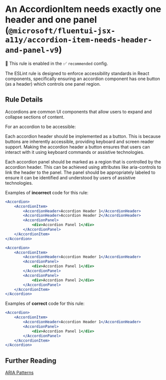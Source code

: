 # An AccordionItem needs exactly one header and one panel (`@microsoft/fluentui-jsx-a11y/accordion-item-needs-header-and-panel-v9`)

💼 This rule is enabled in the ✅ `recommended` config.

<!-- end auto-generated rule header -->

The ESLint rule is designed to enforce accessibility standards in React components, specifically ensuring an accordion component has one button (as a header) which controls one panel region.

## Rule Details

Accordions are common UI components that allow users to expand and collapse sections of content.

For an accordion to be accessible:

Each accordion header should be implemented as a button. This is because buttons are inherently accessible, providing keyboard and screen reader support. Making the accordion header a button ensures that users can interact with it using keyboard commands or assistive technologies.

Each accordion panel should be marked as a region that is controlled by the accordion header. This can be achieved using attributes like aria-controls to link the header to the panel. The panel should be appropriately labeled to ensure it can be identified and understood by users of assistive technologies.

Examples of **incorrect** code for this rule:

```jsx
<Accordion>
    <AccordionItem>
        <AccordionHeader>Accordion Header 1</AccordionHeader>
        <AccordionHeader>Accordion Header 2</AccordionHeader>
        <AccordionPanel>
            <div>Accordion Panel 1</div>
        </AccordionPanel>
    </AccordionItem>
</Accordion>
```

```jsx
<Accordion>
    <AccordionItem>
        <AccordionHeader>Accordion Header 1</AccordionHeader>
        <AccordionPanel>
            <div>Accordion Panel 1</div>
        </AccordionPanel>
        <AccordionPanel>
            <div>Accordion Panel 2</div>
        </AccordionPanel>
    </AccordionItem>
</Accordion>
```

Examples of **correct** code for this rule:

```jsx
<Accordion>
    <AccordionItem>
        <AccordionHeader>Accordion Header 1</AccordionHeader>
        <AccordionPanel>
            <div>Accordion Panel 1</div>
        </AccordionPanel>
    </AccordionItem>
</Accordion>
```

## Further Reading

[ARIA Patterns](https://www.w3.org/WAI/ARIA/apg/patterns/accordion/)
